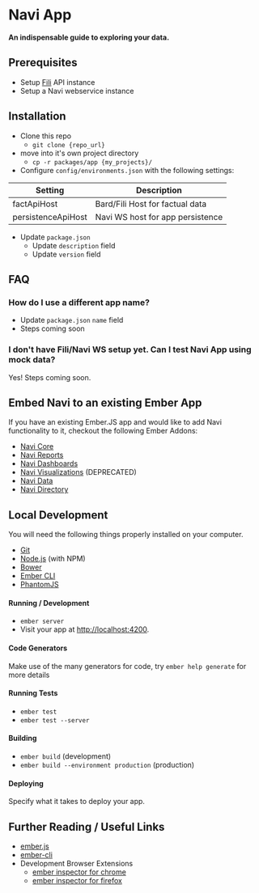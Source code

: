 # Navi App

__An indispensable guide to exploring your data.__

## Prerequisites
* Setup [Fili](https://github.com/yahoo/fili) API instance
* Setup a Navi webservice instance

## Installation

* Clone this repo
    * `git clone {repo_url}`
* move into it's own project directory
    * `cp -r packages/app {my_projects}/`
* Configure `config/environments.json` with the following settings:

| Setting            | Description                      |
| ------------------ | -------------------------------- |
| factApiHost        | Bard/Fili Host for factual data  |
| persistenceApiHost | Navi WS host for app persistence |

* Update `package.json`
    * Update `description` field
    * Update `version` field

## FAQ

### How do I use a different app name?

* Update `package.json` `name` field
* Steps coming soon

### I don't have Fili/Navi WS setup yet. Can I test Navi App using mock data?

Yes! Steps coming soon.

## Embed Navi to an existing Ember App

If you have an existing Ember.JS app and would like to add Navi functionality to it, checkout the following Ember Addons:

 - [Navi Core](https://npmjs.com/package/navi-core)
 - [Navi Reports](https://npmjs.com/package/navi-reports)
 - [Navi Dashboards](https://npmjs.com/package/navi-dashboards)
 - [Navi Visualizations](https://npmjs.com/package/navi-visualizations) (DEPRECATED)
 - [Navi Data](https://npmjs.com/package/navi-data)
 - [Navi Directory](https://npmjs.com/package/navi-data)

## Local Development

You will need the following things properly installed on your computer.

* [Git](http://git-scm.com/)
* [Node.js](http://nodejs.org/) (with NPM)
* [Bower](http://bower.io/)
* [Ember CLI](http://ember-cli.com/)
* [PhantomJS](http://phantomjs.org/)

#### Running / Development

* `ember server`
* Visit your app at [http://localhost:4200](http://localhost:4200).

#### Code Generators

Make use of the many generators for code, try `ember help generate` for more details

#### Running Tests

* `ember test`
* `ember test --server`

#### Building

* `ember build` (development)
* `ember build --environment production` (production)

#### Deploying

Specify what it takes to deploy your app.

## Further Reading / Useful Links

* [ember.js](http://emberjs.com/)
* [ember-cli](http://ember-cli.com/)
* Development Browser Extensions
  * [ember inspector for chrome](https://chrome.google.com/webstore/detail/ember-inspector/bmdblncegkenkacieihfhpjfppoconhi)
  * [ember inspector for firefox](https://addons.mozilla.org/en-US/firefox/addon/ember-inspector/)
